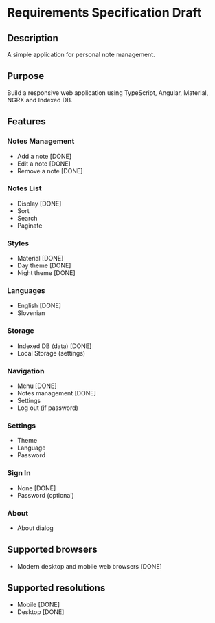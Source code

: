 # Requirements Specification Draft

## Description

A simple application for personal note management.

## Purpose

Build a responsive web application using TypeScript, Angular, Material, NGRX and Indexed DB.

## Features

### Notes Management
 - Add a note [DONE]
 - Edit a note [DONE]
 - Remove a note [DONE]

### Notes List
  - Display [DONE]
  - Sort
  - Search
  - Paginate

### Styles
 - Material [DONE]
 - Day theme [DONE]
 - Night theme [DONE]

### Languages
 - English [DONE]
 - Slovenian

### Storage
 - Indexed DB (data) [DONE]
 - Local Storage (settings)

### Navigation
 - Menu [DONE]
 - Notes management [DONE]
 - Settings
 - Log out (if password)

### Settings
 - Theme
 - Language
 - Password

### Sign In
  - None [DONE]
  - Password (optional)

### About
 - About dialog



## Supported browsers
 - Modern desktop and mobile web browsers [DONE]



## Supported resolutions
 - Mobile [DONE]
 - Desktop [DONE]
